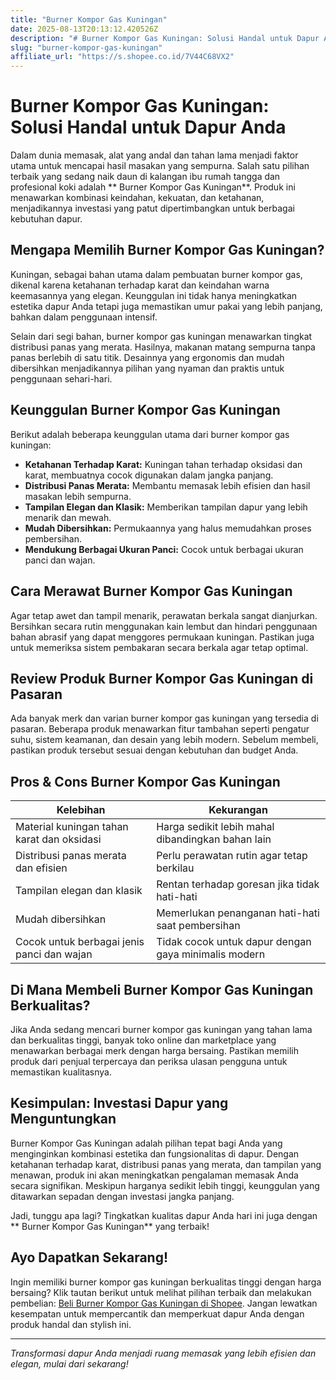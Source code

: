 ```yaml
---
title: "Burner Kompor Gas Kuningan"
date: 2025-08-13T20:13:12.420526Z
description: "# Burner Kompor Gas Kuningan: Solusi Handal untuk Dapur Anda..."
slug: "burner-kompor-gas-kuningan"
affiliate_url: "https://s.shopee.co.id/7V44C68VX2"
---
```

# Burner Kompor Gas Kuningan: Solusi Handal untuk Dapur Anda

Dalam dunia memasak, alat yang andal dan tahan lama menjadi faktor utama untuk mencapai hasil masakan yang sempurna. Salah satu pilihan terbaik yang sedang naik daun di kalangan ibu rumah tangga dan profesional koki adalah ** Burner Kompor Gas Kuningan**. Produk ini menawarkan kombinasi keindahan, kekuatan, dan ketahanan, menjadikannya investasi yang patut dipertimbangkan untuk berbagai kebutuhan dapur.

## Mengapa Memilih Burner Kompor Gas Kuningan?

Kuningan, sebagai bahan utama dalam pembuatan burner kompor gas, dikenal karena ketahanan terhadap karat dan keindahan warna keemasannya yang elegan. Keunggulan ini tidak hanya meningkatkan estetika dapur Anda tetapi juga memastikan umur pakai yang lebih panjang, bahkan dalam penggunaan intensif.

Selain dari segi bahan, burner kompor gas kuningan menawarkan tingkat distribusi panas yang merata. Hasilnya, makanan matang sempurna tanpa panas berlebih di satu titik. Desainnya yang ergonomis dan mudah dibersihkan menjadikannya pilihan yang nyaman dan praktis untuk penggunaan sehari-hari.

## Keunggulan Burner Kompor Gas Kuningan

Berikut adalah beberapa keunggulan utama dari burner kompor gas kuningan:

- **Ketahanan Terhadap Karat:** Kuningan tahan terhadap oksidasi dan karat, membuatnya cocok digunakan dalam jangka panjang.
- **Distribusi Panas Merata:** Membantu memasak lebih efisien dan hasil masakan lebih sempurna.
- **Tampilan Elegan dan Klasik:** Memberikan tampilan dapur yang lebih menarik dan mewah.
- **Mudah Dibersihkan:** Permukaannya yang halus memudahkan proses pembersihan.
- **Mendukung Berbagai Ukuran Panci:** Cocok untuk berbagai ukuran panci dan wajan.

## Cara Merawat Burner Kompor Gas Kuningan

Agar tetap awet dan tampil menarik, perawatan berkala sangat dianjurkan. Bersihkan secara rutin menggunakan kain lembut dan hindari penggunaan bahan abrasif yang dapat menggores permukaan kuningan. Pastikan juga untuk memeriksa sistem pembakaran secara berkala agar tetap optimal.

## Review Produk Burner Kompor Gas Kuningan di Pasaran

Ada banyak merk dan varian burner kompor gas kuningan yang tersedia di pasaran. Beberapa produk menawarkan fitur tambahan seperti pengatur suhu, sistem keamanan, dan desain yang lebih modern. Sebelum membeli, pastikan produk tersebut sesuai dengan kebutuhan dan budget Anda.

## Pros & Cons Burner Kompor Gas Kuningan

| Kelebihan                                                      | Kekurangan                                               |
|----------------------------------------------------------------|----------------------------------------------------------|
| Material kuningan tahan karat dan oksidasi                     | Harga sedikit lebih mahal dibandingkan bahan lain      |
| Distribusi panas merata dan efisien                             | Perlu perawatan rutin agar tetap berkilau              |
| Tampilan elegan dan klasik                                     | Rentan terhadap goresan jika tidak hati-hati           |
| Mudah dibersihkan                                              | Memerlukan penanganan hati-hati saat pembersihan      |
| Cocok untuk berbagai jenis panci dan wajan                      | Tidak cocok untuk dapur dengan gaya minimalis modern  |

## Di Mana Membeli Burner Kompor Gas Kuningan Berkualitas?

Jika Anda sedang mencari burner kompor gas kuningan yang tahan lama dan berkualitas tinggi, banyak toko online dan marketplace yang menawarkan berbagai merk dengan harga bersaing. Pastikan memilih produk dari penjual terpercaya dan periksa ulasan pengguna untuk memastikan kualitasnya.

## Kesimpulan: Investasi Dapur yang Menguntungkan

Burner Kompor Gas Kuningan adalah pilihan tepat bagi Anda yang menginginkan kombinasi estetika dan fungsionalitas di dapur. Dengan ketahanan terhadap karat, distribusi panas yang merata, dan tampilan yang menawan, produk ini akan meningkatkan pengalaman memasak Anda secara signifikan. Meskipun harganya sedikit lebih tinggi, keunggulan yang ditawarkan sepadan dengan investasi jangka panjang.

Jadi, tunggu apa lagi? Tingkatkan kualitas dapur Anda hari ini juga dengan ** Burner Kompor Gas Kuningan** yang terbaik!

## Ayo Dapatkan Sekarang!

Ingin memiliki burner kompor gas kuningan berkualitas tinggi dengan harga bersaing? Klik tautan berikut untuk melihat pilihan terbaik dan melakukan pembelian: [Beli Burner Kompor Gas Kuningan di Shopee](https://s.shopee.co.id/7V44C68VX2). Jangan lewatkan kesempatan untuk mempercantik dan memperkuat dapur Anda dengan produk handal dan stylish ini.  

---

*Transformasi dapur Anda menjadi ruang memasak yang lebih efisien dan elegan, mulai dari sekarang!*
